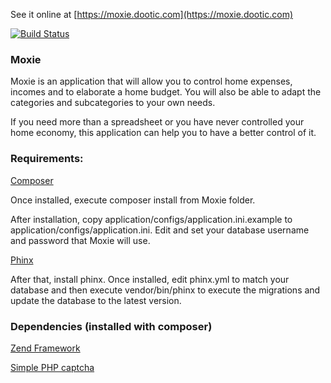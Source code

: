 See it online at [https://moxie.dootic.com](https://moxie.dootic.com)

[![Build Status](http://integration.dootic.com:8080/job/moxie.dootic.com/badge/icon?style=plastic)](http://integration.dootic.com:8080/job/moxie.dootic.com/)

### Moxie

Moxie is an application that will allow you to control home expenses, incomes and to elaborate a home budget. You will also be able to adapt the categories and subcategories to your own needs.

If you need more than a spreadsheet or you have never controlled your home economy, this application can help you to have a better control of it.

### Requirements:

[Composer](https://getcomposer.org/)

Once installed, execute composer install from Moxie folder.

After installation, copy application/configs/application.ini.example to application/configs/application.ini. Edit
and set your database username and password that Moxie will use.

[Phinx](https://phinx.org/)

After that, install phinx. Once installed, edit phinx.yml to match your database and then execute vendor/bin/phinx to
execute the migrations and update the database to the latest version.

### Dependencies (installed with composer)

[Zend Framework](http://framework.zend.com/)

[Simple PHP captcha](https://github.com/claviska/simple-php-captcha)